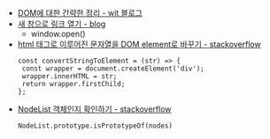 * [DOM에 대한 간략한 정리 - wit 블로그](https://wit.nts-corp.com/2019/02/14/5522)
* [새 창으로 링크 열기 - blog](https://rocabilly.tistory.com/84)
  * window.open()
* [html 태그로 이루어진 문자열을 DOM element로 바꾸기 - stackoverflow](https://stackoverflow.com/a/3104251)
  ```
  const convertStringToElement = (str) => {
   const wrapper = document.createElement('div');
   wrapper.innerHTML = str;
   return wrapper.firstChild;
  };
  ```
* [NodeList 객체인지 확인하기 - stackoverflow](https://stackoverflow.com/a/36857902)
  ```
  NodeList.prototype.isPrototypeOf(nodes)
  ```
